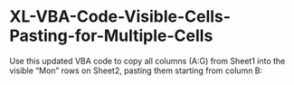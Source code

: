 # XL-VBA-Code-Visible-Cells-Pasting-for-Multiple-Cells
Use this updated VBA code to copy all columns (A:G) from Sheet1 into the visible “Mon” rows on Sheet2, pasting them starting from column B:
